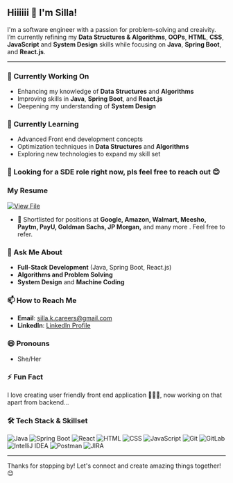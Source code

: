 ## Hiiiiii 👋 I'm Silla!

I'm a software engineer with a passion for problem-solving and creaivity. I’m currently refining my **Data Structures & Algorithms**, **OOPs**, **HTML**, **CSS**, **JavaScript** and **System Design** skills while focusing on **Java**, **Spring Boot**, and **React.js**.

---

### 🔭 Currently Working On
- Enhancing my knowledge of **Data Structures** and **Algorithms**
- Improving skills in **Java**, **Spring Boot**, and **React.js**
- Deepening my understanding of **System Design**

### 🌱 Currently Learning
- Advanced Front end development concepts
- Optimization techniques in **Data Structures** and **Algorithms**
- Exploring new technologies to expand my skill set

### 👯 Looking for a SDE role right now, pls feel free to reach out 😊

### My Resume

<a href="https://drive.google.com/file/d/1oXpkkresb1E9WMWJM4RXq_73Lc7Cm9vf/" target="_blank">
  <img src="https://img.shields.io/badge/View%20File-Resume-brightgreen?style=for-the-badge" alt="View File" />
</a>

- 📌 Shortlisted for positions at **Google, Amazon, Walmart, Meesho, Paytm, PayU, Goldman Sachs, JP Morgan,** and many more . Feel free to refer.




### 💬 Ask Me About
- **Full-Stack Development** (Java, Spring Boot, React.js)
- **Algorithms and Problem Solving**
- **System Design** and **Machine Coding**

### 📫 How to Reach Me
- **Email**: [silla.k.careers@gmail.com](mailto:silla.k.careers@gmail.com)
- **LinkedIn**: [LinkedIn Profile](https://www.linkedin.com/in/silla-k)

### 😄 Pronouns
- She/Her

### ⚡ Fun Fact
I love creating user friendly front end application 🥹🥹🥹, now working on that apart from backend...


### 🛠️ Tech Stack & Skillset

<p align="left">
  <!-- Java -->
  <img src="https://img.shields.io/badge/Java-007396?style=for-the-badge&logo=java&logoColor=white" alt="Java"/>
  <!-- Spring Boot -->
  <img src="https://img.shields.io/badge/Spring%20Boot-6DB33F?style=for-the-badge&logo=springboot&logoColor=white" alt="Spring Boot"/>
  <!-- React -->
  <img src="https://img.shields.io/badge/React-61DAFB?style=for-the-badge&logo=react&logoColor=black" alt="React"/>
  <!-- HTML -->
  <img src="https://img.shields.io/badge/HTML5-E34F26?style=for-the-badge&logo=html5&logoColor=white" alt="HTML"/>
  <!-- CSS -->
  <img src="https://img.shields.io/badge/CSS3-1572B6?style=for-the-badge&logo=css3&logoColor=white" alt="CSS"/>
  <!-- JavaScript -->
  <img src="https://img.shields.io/badge/JavaScript-F7DF1E?style=for-the-badge&logo=javascript&logoColor=black" alt="JavaScript"/>
  <!-- Git -->
  <img src="https://img.shields.io/badge/Git-F05032?style=for-the-badge&logo=git&logoColor=white" alt="Git"/>
  <!-- GitLab -->
  <img src="https://img.shields.io/badge/GitLab-FC6D26?style=for-the-badge&logo=gitlab&logoColor=white" alt="GitLab"/>
  <!-- IntelliJ IDEA -->
  <img src="https://img.shields.io/badge/IntelliJ%20IDEA-000000?style=for-the-badge&logo=intellijidea&logoColor=white" alt="IntelliJ IDEA"/>
  <!-- Postman -->
  <img src="https://img.shields.io/badge/Postman-FF6C37?style=for-the-badge&logo=postman&logoColor=white" alt="Postman"/>
  <!-- JIRA -->
  <img src="https://img.shields.io/badge/JIRA-0052CC?style=for-the-badge&logo=jira&logoColor=white" alt="JIRA"/>
</p>

---

Thanks for stopping by! Let's connect and create amazing things together! 😊

